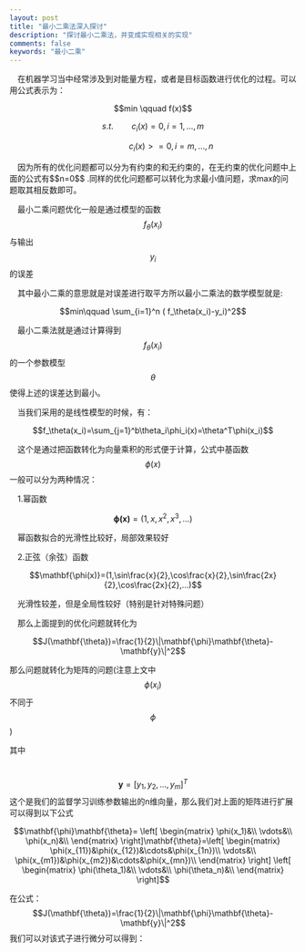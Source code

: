 ```yaml
---
layout: post
title: "最小二乘法深入探讨"
description: "探讨最小二乘法，并变成实现相关的实现"
comments: false
keywords: "最小二乘"
---
```


&emsp;在机器学习当中经常涉及到对能量方程，或者是目标函数进行优化的过程。可以用公式表示为：
<div style="text-align:center">
$$min \qquad f(x)$$

$$s.t.\qquad  c_i(x)=0,   i=1,...,m$$

$$     \qquad\qquad c_i(x)>=0,   i=m,...,n$$
</div>
&emsp;因为所有的优化问题都可以分为有约束的和无约束的，在无约束的优化问题中上面的公式有$$n=0$$
.同样的优化问题都可以转化为求最小值问题，求max的问题取其相反数即可。

&emsp;最小二乘问题优化一般是通过模型的函数$$f_\theta(x_i)$$与输出$$y_i$$的误差

&emsp;其中最小二乘的意思就是对误差进行取平方所以最小二乘法的数学模型就是:

$$min\qquad \sum_{i=1}^n ( f_\theta(x_i)-y_i)^2$$

&emsp;最小二乘法就是通过计算得到$$f_\theta(x_i)$$的一个参数模型$$\theta$$使得上述的误差达到最小。

&emsp;当我们采用的是线性模型的时候，有：

$$f_\theta(x_i)=\sum_{j=1}^b\theta_i\phi_i(x)=\theta^T\phi(x_i)$$

&emsp;这个是通过把函数转化为向量乘积的形式便于计算，公式中基函数$$\phi(x)$$一般可以分为两种情况：

&emsp;1.幂函数

$$\mathbf{\phi(x)}=(1,x,x^2,x^3,...)$$

&emsp;幂函数拟合的光滑性比较好，局部效果较好

&emsp;2.正弦（余弦）函数

$$\mathbf{\phi(x)}=(1,\sin\frac{x}{2},\cos\frac{x}{2},\sin\frac{2x}{2},\cos\frac{2x}{2},...)$$

&emsp;光滑性较差，但是全局性较好（特别是针对特殊问题）

&emsp;那么上面提到的优化问题就转化为

$$J(\mathbf{\theta})=\frac{1}{2}\|\mathbf{\phi}\mathbf{\theta}-\mathbf{y}\|^2$$

那么问题就转化为矩阵的问题(注意上文中$$\phi(x_i)$$不同于$$\phi$$)

其中

&emsp;&emsp;$$\mathbf{y}=[y_1,y_2,...,y_m]^T$$这个是我们的监督学习训练参数输出的n维向量，那么我们对上面的矩阵进行扩展可以得到以下公式

$$\mathbf{\phi}\mathbf{\theta}=  \left[
\begin{matrix}
\phi(x_1)&\\
\vdots&\\
\phi(x_n)&\\
\end{matrix}
\right]\mathbf{\theta}=\left[
\begin{matrix}
\phi(x_{11})&\phi(x_{12})&\cdots&\phi(x_{1n})\\
\vdots&\\
\phi(x_{m1})&\phi(x_{m2})&\cdots&\phi(x_{mn})\\
\end{matrix}
\right] \left[
\begin{matrix}
\phi(\theta_1)&\\
\vdots&\\
\phi(\theta_n)&\\
\end{matrix}
\right]$$

在公式：
&emsp;&emsp;$$J(\mathbf{\theta})=\frac{1}{2}\|\mathbf{\phi}\mathbf{\theta}-\mathbf{y}\|^2$$
我们可以对该式子进行微分可以得到：











